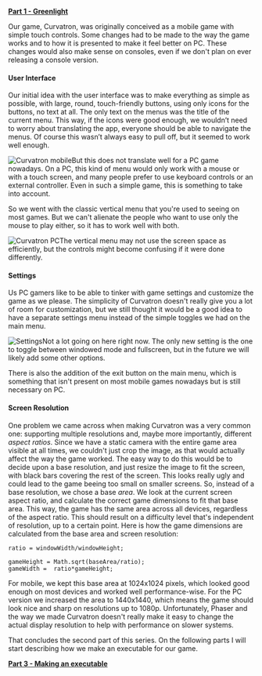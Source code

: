 [**Part 1 - Greenlight**](getting-a-phaser-game-on-steam-1)

Our game, Curvatron, was originally conceived as a mobile game with simple touch controls. Some changes had to be made to the way the game works and to how it is presented to make it feel better on PC. These changes would also make sense on consoles, even if we don't plan on ever releasing a console version.

#### User Interface
Our initial idea with the user interface was to make everything as simple as possible, with large, round, touch-friendly buttons, using only icons for the buttons, no text at all. The only text on the menus was the title of the current menu. This way, if the icons were good enough, we wouldn’t need to worry about translating the app, everyone should be able to navigate the menus. Of course this wasn’t always easy to pull off, but it seemed to work well enough.

![Curvatron mobile](http://i.imgur.com/wd6QqtC.png)But this does not translate well for a PC game nowadays. On a PC, this kind of menu would only work with a mouse or with a touch screen, and many people prefer to use keyboard controls or an external controller. Even in such a simple game, this is something to take into account.

So we went with the classic vertical menu that you're used to seeing on most games. But we can't alienate the people who want to use only the mouse to play either, so it has to work well with both.

![Curvatron PC](http://i.imgur.com/j2HHpQu.png)The vertical menu may not use the screen space as efficiently, but the controls might become confusing if it were done differently.

#### Settings
Us PC gamers like to be able to tinker with game settings and customize the game as we please. The simplicity of Curvatron doesn't really give you a lot of room for customization, but we still thought it would be a good idea to have a separate settings menu instead of the simple toggles we had on the main menu.

![Settings](http://i.imgur.com/CJqFxWn.png)Not a lot going on here right now. The only new setting is the one to toggle between windowed mode and fullscreen, but in the future we will likely add some other options.

There is also the addition of the exit button on the main menu, which is something that isn't present on most mobile games nowadays but is still necessary on PC.

#### Screen Resolution
One problem we came across when making Curvatron was a very common one: supporting multiple resolutions and, maybe more importantly, different *aspect ratios*. Since we have a static camera with the entire game area visible at all times, we couldn't just crop the image, as that would actually affect the way the game worked. The easy way to do this would be to decide upon a base resolution, and just resize the image to fit the screen, with black bars covering the rest of the screen. This looks really ugly and could lead to the game beeing too small on smaller screens. So, instead of a base resolution, we chose a base *area*. We look at the current screen aspect ratio, and calculate the correct game dimensions to fit that base area. This way, the game has the same area across all devices, regardless of the aspect ratio. This should result on a difficulty level that's independent of resolution, up to a certain point. Here is how the game dimensions are calculated from the base area and screen resolution:

```
ratio = windowWidth/windowHeight;

gameHeight = Math.sqrt(baseArea/ratio);
gameWidth =  ratio*gameHeight;
```

For mobile, we kept this base area at 1024x1024 pixels, which looked good enough on most devices and worked well performance-wise. For the PC version we increased the area to 1440x1440, which means the game should look nice and sharp on resolutions up to 1080p. Unfortunately, Phaser and the way we made Curvatron doesn't really make it easy to change the actual display resolution to help with performance on slower systems.

That concludes the second part of this series. On the following parts I will start describing how we make an executable for our game.

[**Part 3 - Making an executable**](getting-a-phaser-game-on-steam-3)

